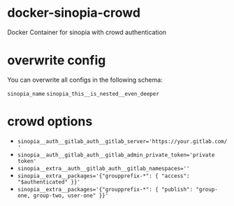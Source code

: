 # docker-sinopia-crowd
Docker Container for sinopia with crowd authentication

# overwrite config

You can overwrite all configs in the following schema:

`sinopia_name`
`sinopia_this__is_nested__even_deeper`

# crowd options

 - `sinopia__auth__gitlab_auth__gitlab_server='https://your.gitlab.com/'`
 - `sinopia__auth__gitlab_auth__gitlab_admin_private_token='private token'`
 - `sinopia__extra__auth__gitlab_auth__gitlab_namespaces=''`
 - `sinopia__extra__packages='{"groupprefix-*": { "access": "$authenticated" }}'`
 - `sinopia__extra__packages='{"groupprefix-*": { "publish": "group-one, group-two, user-one" }}'`
